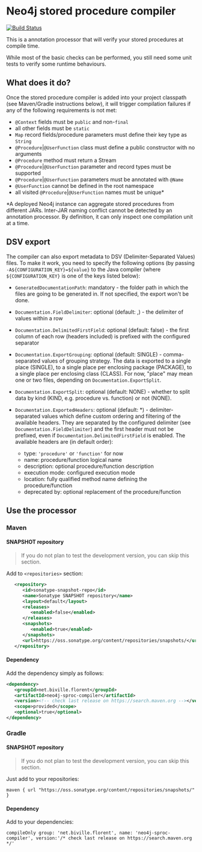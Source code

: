 # Neo4j stored procedure compiler

[![Build Status](https://travis-ci.org/fbiville/neo4j-sproc-compiler.png?branch=master)](https://travis-ci.org/fbiville/neo4j-sproc-compiler)

This is a annotation processor that will verify your stored procedures
at compile time.

While most of the basic checks can be performed, you still need
some unit tests to verify some runtime behaviours.


## What does it do?

Once the stored procedure compiler is added into your project classpath (see Maven/Gradle
instructions below), it will trigger compilation failures if any of the following requirements
is not met:

 - `@Context` fields must be `public` and non-`final`
 - all other fields must be `static`
 - `Map` record fields/procedure parameters must define their key type as `String`
 - `@Procedure`|`@UserFunction` class must define a public constructor with no arguments
 - `@Procedure` method must return a Stream
 - `@Procedure`|`@UserFunction` parameter and record types must be supported
 - `@Procedure`|`@UserFunction` parameters must be annotated with `@Name`
 - `@UserFunction` cannot be defined in the root namespace
 - all visited `@Procedure`|`@UserFunction` names must be unique*

*A deployed Neo4j instance can aggregate stored procedures from different JARs.
Inter-JAR naming conflict cannot be detected by an annotation processor.
By definition, it can only inspect one compilation unit at a time.

## DSV export

The compiler can also export metadata to DSV (Delimiter-Separated Values) files.
To make it work, you need to specify the following options (by passing `-A${CONFIGURATION_KEY}=${value}` to the Java compiler (where `${CONFIGURATION_KEY}` is one of the keys listed below):

 - `GeneratedDocumentationPath`: mandatory - the folder path in which the files are going to be generated in. If not specified, the export won't be done.
 - `Documentation.FieldDelimiter`: optional (default: ,) - the delimiter of values within a row
 - `Documentation.DelimitedFirstField`: optional (default: false) - the first column of each row (headers included) is prefixed with the configured separator
 - `Documentation.ExportGrouping`: optional (default: SINGLE) - comma-separated values of grouping strategy. The data is exported to a single place (SINGLE), to a single place per enclosing package (PACKAGE), to a single place per enclosing class (CLASS). For now, "place" may mean one or two files, depending on `Documentation.ExportSplit`.
 - `Documentation.ExportSplit`: optional (default: NONE) - whether to split data by kind (KIND, e.g. procedure vs. function) or not (NONE).
 - `Documentation.ExportedHeaders`: optional (default: *) - delimiter-separated values which define custom ordering and filtering of the available headers. They are separated by the configured delimiter (see `Documentation.FieldDelimiter`) and the first header must not be prefixed, even if `Documentation.DelimitedFirstField` is enabled. The available headers are (in default order):

     - type: `'procedure'` or `'function'` for now
     - name: procedure/function logical name
     - description: optional procedure/function description
     - execution mode: configured execution mode
     - location: fully qualified method name defining the procedure/function
     - deprecated by: optional replacement of the procedure/function
 
## Use the processor

### Maven

#### SNAPSHOT repository

> If you do not plan to test the development version, you can skip this section.

Add to `<repositories>` section:

```xml
   <repository>
      <id>sonatype-snapshot-repo</id>
      <name>Sonatype SNAPSHOT repository</name>
      <layout>default</layout>
      <releases>
         <enabled>false</enabled>
      </releases>
      <snapshots>
         <enabled>true</enabled>
      </snapshots>
      <url>https://oss.sonatype.org/content/repositories/snapshots/</url>
   </repository>
```

#### Dependency

Add the dependency simply as follows:

```xml
<dependency>
   <groupId>net.biville.florent</groupId>
   <artifactId>neo4j-sproc-compiler</artifactId>
   <version><!-- check last release on https://search.maven.org --></version>
   <scope>provided</scope>
   <optional>true</optional>
</dependency>
```

### Gradle

#### SNAPSHOT repository

> If you do not plan to test the development version, you can skip this section.

Just add to your repositories:

```
maven { url "https://oss.sonatype.org/content/repositories/snapshots/" }
```

#### Dependency

Add to your dependencies:

```
compileOnly group: 'net.biville.florent', name: 'neo4j-sproc-compiler', version:'/* check last release on https://search.maven.org */'
```
